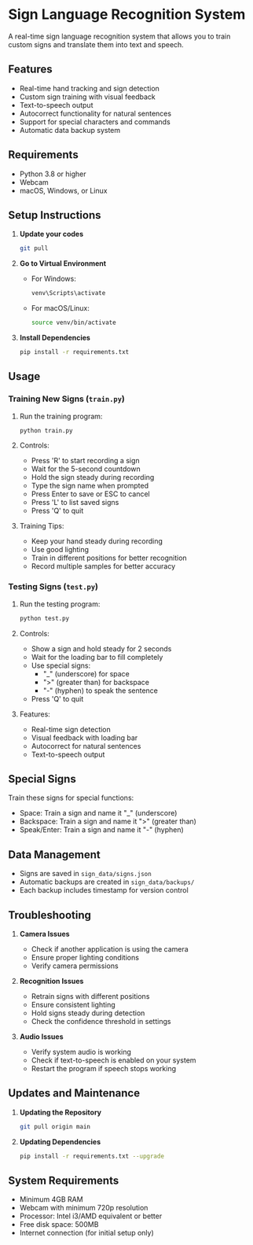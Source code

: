 # Sign Language Recognition System

A real-time sign language recognition system that allows you to train custom signs and translate them into text and speech.

## Features

- Real-time hand tracking and sign detection
- Custom sign training with visual feedback
- Text-to-speech output
- Autocorrect functionality for natural sentences
- Support for special characters and commands
- Automatic data backup system

## Requirements

- Python 3.8 or higher
- Webcam
- macOS, Windows, or Linux

## Setup Instructions

1. **Update your codes**

   ```bash
   git pull
   ```

2. **Go to Virtual Environment**

   - For Windows:
     ```bash
     venv\Scripts\activate
     ```
   - For macOS/Linux:
     ```bash
     source venv/bin/activate
     ```

3. **Install Dependencies**
   ```bash
   pip install -r requirements.txt
   ```

## Usage

### Training New Signs (`train.py`)

1. Run the training program:

   ```bash
   python train.py
   ```

2. Controls:

   - Press 'R' to start recording a sign
   - Wait for the 5-second countdown
   - Hold the sign steady during recording
   - Type the sign name when prompted
   - Press Enter to save or ESC to cancel
   - Press 'L' to list saved signs
   - Press 'Q' to quit

3. Training Tips:
   - Keep your hand steady during recording
   - Use good lighting
   - Train in different positions for better recognition
   - Record multiple samples for better accuracy

### Testing Signs (`test.py`)

1. Run the testing program:

   ```bash
   python test.py
   ```

2. Controls:

   - Show a sign and hold steady for 2 seconds
   - Wait for the loading bar to fill completely
   - Use special signs:
     - "\_" (underscore) for space
     - ">" (greater than) for backspace
     - "-" (hyphen) to speak the sentence
   - Press 'Q' to quit

3. Features:
   - Real-time sign detection
   - Visual feedback with loading bar
   - Autocorrect for natural sentences
   - Text-to-speech output

## Special Signs

Train these signs for special functions:

- Space: Train a sign and name it "\_" (underscore)
- Backspace: Train a sign and name it ">" (greater than)
- Speak/Enter: Train a sign and name it "-" (hyphen)

## Data Management

- Signs are saved in `sign_data/signs.json`
- Automatic backups are created in `sign_data/backups/`
- Each backup includes timestamp for version control

## Troubleshooting

1. **Camera Issues**

   - Check if another application is using the camera
   - Ensure proper lighting conditions
   - Verify camera permissions

2. **Recognition Issues**

   - Retrain signs with different positions
   - Ensure consistent lighting
   - Hold signs steady during detection
   - Check the confidence threshold in settings

3. **Audio Issues**
   - Verify system audio is working
   - Check if text-to-speech is enabled on your system
   - Restart the program if speech stops working

## Updates and Maintenance

1. **Updating the Repository**

   ```bash
   git pull origin main
   ```

2. **Updating Dependencies**
   ```bash
   pip install -r requirements.txt --upgrade
   ```

## System Requirements

- Minimum 4GB RAM
- Webcam with minimum 720p resolution
- Processor: Intel i3/AMD equivalent or better
- Free disk space: 500MB
- Internet connection (for initial setup only)

